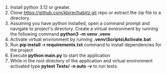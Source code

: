 1. Install python 3.12 or greater.
2. Clone https://github.com/kbirer/habitz.git repo or extract the zip file to a directory.
3. Assuming you have python installed, open a command prompt and navigate to project's directory. Create a virtual evnironment by running the following command **python3 -m venv .venv**
4. Activate virtual environment by running **.venv\Scripts\Activate.bat**
5. Run **pip install -r requirements.txt** command to install dependencies for the project
6. Execute **python main.py** to start the application
7. While in the root directory of the application and virtual environment activated type **pytest Tests/ -n auto -v** to run tests.

